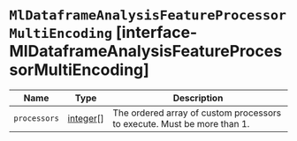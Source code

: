 # `MlDataframeAnalysisFeatureProcessorMultiEncoding` [interface-MlDataframeAnalysisFeatureProcessorMultiEncoding]

| Name | Type | Description |
| - | - | - |
| `processors` | [integer](./integer.md)[] | The ordered array of custom processors to execute. Must be more than 1. |
